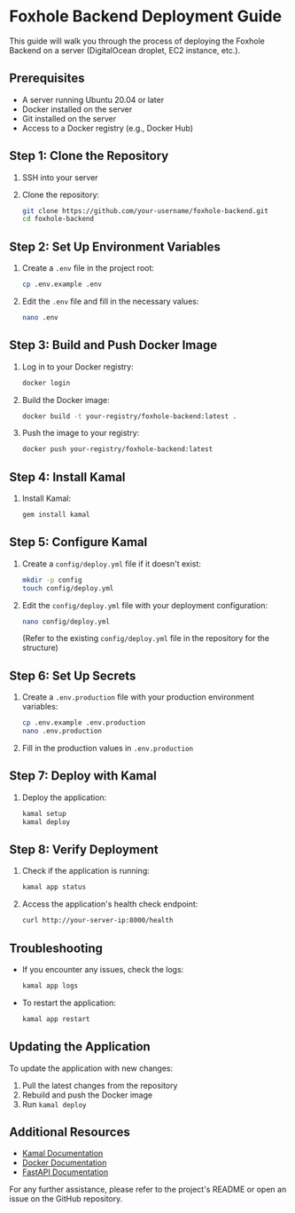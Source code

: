 # Foxhole Backend Deployment Guide

This guide will walk you through the process of deploying the Foxhole Backend on a server (DigitalOcean droplet, EC2 instance, etc.).

## Prerequisites

- A server running Ubuntu 20.04 or later
- Docker installed on the server
- Git installed on the server
- Access to a Docker registry (e.g., Docker Hub)

## Step 1: Clone the Repository

1. SSH into your server
2. Clone the repository:

   ```bash
   git clone https://github.com/your-username/foxhole-backend.git
   cd foxhole-backend
   ```

## Step 2: Set Up Environment Variables

1. Create a `.env` file in the project root:

   ```bash
   cp .env.example .env
   ```

2. Edit the `.env` file and fill in the necessary values:

   ```bash
   nano .env
   ```

## Step 3: Build and Push Docker Image

1. Log in to your Docker registry:

   ```bash
   docker login
   ```

2. Build the Docker image:

   ```bash
   docker build -t your-registry/foxhole-backend:latest .
   ```

3. Push the image to your registry:

   ```bash
   docker push your-registry/foxhole-backend:latest
   ```

## Step 4: Install Kamal

1. Install Kamal:

   ```bash
   gem install kamal
   ```

## Step 5: Configure Kamal

1. Create a `config/deploy.yml` file if it doesn't exist:

   ```bash
   mkdir -p config
   touch config/deploy.yml
   ```

2. Edit the `config/deploy.yml` file with your deployment configuration:

   ```bash
   nano config/deploy.yml
   ```

   (Refer to the existing `config/deploy.yml` file in the repository for the structure)

## Step 6: Set Up Secrets

1. Create a `.env.production` file with your production environment variables:

   ```bash
   cp .env.example .env.production
   nano .env.production
   ```

2. Fill in the production values in `.env.production`

## Step 7: Deploy with Kamal

1. Deploy the application:

   ```bash
   kamal setup
   kamal deploy
   ```

## Step 8: Verify Deployment

1. Check if the application is running:

   ```bash
   kamal app status
   ```

2. Access the application's health check endpoint:

   ```bash
   curl http://your-server-ip:8000/health
   ```

## Troubleshooting

- If you encounter any issues, check the logs:

  ```bash
  kamal app logs
  ```

- To restart the application:

  ```bash
  kamal app restart
  ```

## Updating the Application

To update the application with new changes:

1. Pull the latest changes from the repository
2. Rebuild and push the Docker image
3. Run `kamal deploy`

## Additional Resources

- [Kamal Documentation](https://kamal-deploy.org/)
- [Docker Documentation](https://docs.docker.com/)
- [FastAPI Documentation](https://fastapi.tiangolo.com/)

For any further assistance, please refer to the project's README or open an issue on the GitHub repository.
